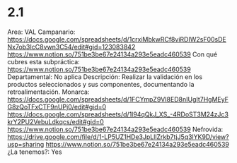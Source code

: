# 2.1

Area: VAL
Campanario: https://docs.google.com/spreadsheets/d/1crxiMbkwRCf8viRDIW2sF00sDENx7ob3IcC8vwn3C54/edit#gid=123083842
https://www.notion.so/751be3be67e24134a293e5eadc460539 
Con qué cubres esta subpráctica: https://www.notion.so/751be3be67e24134a293e5eadc460539 
Departamental: No aplica
Descripción: Realizar la validación en los productos seleccionados y sus componentes, documentando la retroalimentación.
Monarca: https://docs.google.com/spreadsheets/d/1FCYmpZ9VI8ED8nIUgIt7HgMEyFG8zQoTFxCTF9nUPj0/edit#gid=0
https://docs.google.com/spreadsheets/d/1l94qQkJ_XS_-4RDoST3M24zJc3krY2PU2VebuLdkqcs/edit#gid=0
https://www.notion.so/751be3be67e24134a293e5eadc460539 
Nefrovida: https://drive.google.com/file/d/1-LP5UZ1HDe3JpLllZrkb7tjJ5q3lYK9D/view?usp=sharing
https://www.notion.so/751be3be67e24134a293e5eadc460539 
¿La tenemos?: Yes